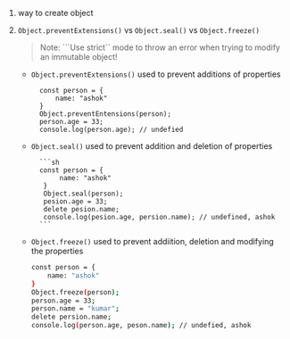 1. way to create object

2. ```Object.preventExtensions()``` vs ```Object.seal()``` vs ```Object.freeze()```
    > Note: ```Use strict`` mode to throw an error when trying to modify an immutable object!
    - ```Object.preventExtensions()``` used to prevent additions of properties
    
    
            const person = {
                name: "ashok"
            }
            Object.preventEntensions(person);
            person.age = 33;
            console.log(person.age); // undefied
            
   - ```Object.seal()``` used to prevent addition and deletion of properties
   
           ```sh
           const person = {
                name: "ashok"
            }
            Object.seal(person);
            pesion.age = 33;
            delete pesion.name;
            console.log(pesion.age, persion.name); // undefined, ashok
           ```
   - ```Object.freeze()``` used to prevent addiition, deletion and modifying the properties
        ```sh
        const person = {
            name: "ashok"
        }
        Object.freeze(person);
        person.age = 33;
        person.name = "kumar";
        delete persion.name;
        console.log(person.age, peson.name); // undefied, ashok
        ```
